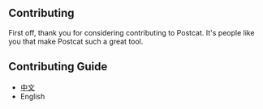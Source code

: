 ## Contributing

First off, thank you for considering contributing to Postcat. It's people
like you that make Postcat such a great tool.

## Contributing Guide
* [中文](https://github.com/eolinker/postcat/wiki/%E8%B4%A1%E7%8C%AE%E8%80%85%E6%8C%87%E5%8D%97)
* English